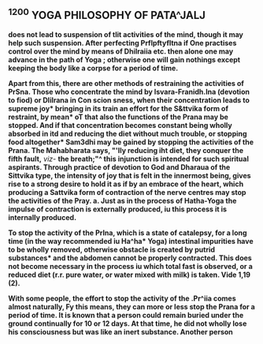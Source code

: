 ## **<sup>1200</sup> YOGA PHILOSOPHY OF PATA^JALJ**

**does not lead to suspension of tlit activities of the mind, though it may help such suspension. After perfecting Prflpftyfltna if One practises control over the mind by means of Dhilraiia etc. then alone one may advance in the path of Yoga ; otherwise one will gain nothings except keeping the body like a corpse for a period of time.**

**Apart from this, there are other methods of restraining the activities of PrSna. Those who concentrate the mind by Isvara-Franidh.lna (devotion to fiod) or Dlilrana in Con scion sness, when their concentration leads to supreme joy\* bringing in its train an effort for the S&ttvika form of restraint, by mean\* oT that also the functions of the Prana may be stopped. And if that concentration becomes constant being wholly absorbed in itd and reducing the diet without much trouble, or stopping food altogether\* Sam3dhi may be gained by stopping the activities of the Prana. The Mahabharata says, "'Ily reducing iht diet, they conquer the fifth fault,** *viz-* **the breath;"^ this injunction is intended for such spiritual aspirants. Through practice of devotion to God and Dharaua of the Sittvika type, the intensity of joy that is felt in the innermost being, gives rise to a strong desire to hold it as if by an embrace of the heart, which producing a Sattvika form of contraction of the nerve centres may stop the activities of the Pray. a. Just as in the process of Hatha-Yoga the impulse of contraction is externally produced, iu this process it is internally produced.**

**To stop the activity of the Prlna, which is a state of catalepsy, for a long time (in the way recommended iu Ha^ha\* Yoga) intestinal impurities have to be wholly removed, otherwise obstacle is created by putrid substances\* and the abdomen cannot be properly contracted. This does not become necessary in the process iu which total fast is observed, or a reduced diet (r.r. pure water, or water mixed with milk) is taken. Vide 1,19 (2).**

**With some people, the effort to stop the activity of the .Pr^iia comes almost naturally, Fy this means, they can more or less stop the Prana for a period of time. It is known that a person could remain buried under the ground continually for 10 or 12 days. At that time, he did not wholly lose his consciousness but was like an inert substance. Another person**